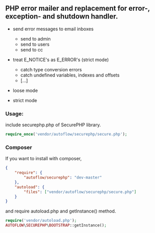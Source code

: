 ## PHP error mailer and replacement for error-, exception- and shutdown handler.


* send error messages to email inboxes
  - send to admin
  - send to users
  - send to cc
  
* treat E_NOTICE's as E_ERROR's (strict mode)
  - catch type conversion errors
  - catch undefined variables, indexes and offsets
  - […]
  
* loose mode

* strict mode


### Usage:
include securephp.php of SecurePHP library.
```php
require_once('vendor/autoflow/securephp/secure.php');
```

### Composer
If you want to install with composer,
```json
{
	"require": {
		"autoflow/securephp": "dev-master"
	},
	"autoload": {
		"files": ["vendor/autoflow/securephp/secure.php"]
	}
}
```

and require autoload.php and getInstance() method.

```php
require('vendor/autoload.php');
AUTOFLOW\SECUREPHP\BOOTSTRAP::getInstance();
```
